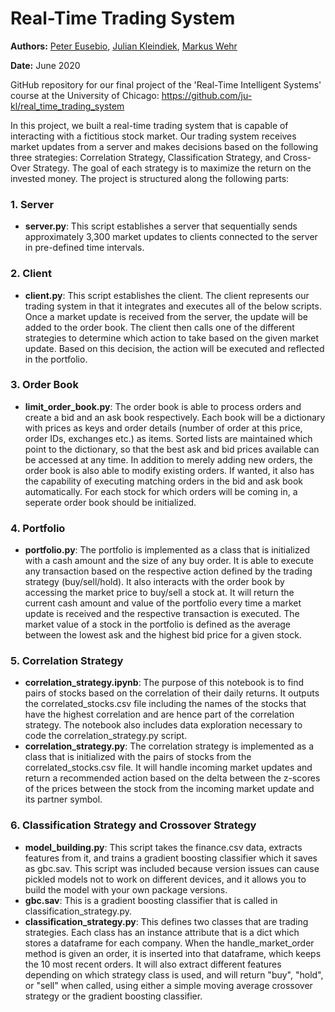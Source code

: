 # Real-Time Trading System

**Authors:** [Peter Eusebio](https://github.com/Pete-Best/), [Julian Kleindiek](https://github.com/ju-kl/), [Markus Wehr](https://github.com/markuswehr/)

**Date:** June 2020

GitHub repository for our final project of the 'Real-Time Intelligent Systems' course at the University of Chicago: https://github.com/ju-kl/real_time_trading_system

In this project, we built a real-time trading system that is capable of interacting with a fictitious stock market. Our trading system receives  market updates from a server and makes decisions based on the following three strategies: Correlation Strategy, Classification Strategy, and Cross-Over Strategy. The goal of each strategy is to maximize the return on the invested money. The project is structured along the following parts:

### 1. Server
- **server.py**: This script establishes a server that sequentially sends approximately 3,300 market updates to clients connected to the server in pre-defined time intervals.

### 2. Client
- **client.py**: This script establishes the client. The client represents our trading system in that it integrates and executes all of the below scripts. Once a market update is received from the server, the update will be added to the order book. The client then calls one of the different strategies to determine which action to take based on the given market update. Based on this decision, the action will be executed and reflected in the portfolio.

### 3. Order Book
- **limit_order_book.py**: The order book is able to process orders and create a bid and an ask book respectively. Each book will be a dictionary with prices as keys and order details (number of order at this price, order IDs, exchanges etc.) as items. Sorted lists are maintained which point to the dictionary, so that the best ask and bid prices available can be accessed at any time. In addition to merely adding new orders, the order book is also able to modify existing orders. If wanted, it also has the capability of executing matching orders in the bid and ask book automatically. For each stock for which orders will be coming in, a seperate order book should be initialized.

### 4. Portfolio
- **portfolio.py**: The portfolio is implemented as a class that is initialized with a cash amount and the size of any buy order. It is able to execute any transaction based on the respective action defined by the trading strategy (buy/sell/hold). It also interacts with the order book by accessing the market price to buy/sell a stock at. It will return the current cash amount and value of the portfolio every time a market update is received and the respective transaction is executed. The market value of a stock in the portfolio is defined as the average between the lowest ask and the highest bid price for a given stock.

### 5. Correlation Strategy
- **correlation_strategy.ipynb**: The purpose of this notebook is to find pairs of stocks based on the correlation of their daily returns. It outputs the correlated_stocks.csv file including the names of the stocks that have the highest correlation and are hence part of the correlation strategy. The notebook also includes data exploration necessary to code the correlation_strategy.py script.
- **correlation_strategy.py**: The correlation strategy is implemented as a class that is initialized with the pairs of stocks from the correlated_stocks.csv file. It will handle incoming market updates and return a recommended action based on the delta between the z-scores of the prices between the stock from the incoming market update and its partner symbol.

### 6. Classification Strategy and Crossover Strategy
- **model_building.py**: This script takes the finance.csv data, extracts features from it, and trains a gradient boosting classifier which it saves as gbc.sav.  This script was included because version issues can cause pickled models not to work on different devices, and it allows you to build the model with your own package versions.
- **gbc.sav**: This is a gradient boosting classifier that is called in classification_strategy.py.
- **classification_strategy.py**: This defines two classes that are trading strategies.  Each class has an instance attribute that is a dict which stores a dataframe for each company.  When the handle_market_order method is given an order, it is inserted into that dataframe, which keeps the 10 most recent orders.  It will also extract different features depending on which strategy class is used, and will return "buy", "hold", or "sell" when called, using either a simple moving average crossover strategy or the gradient boosting classifier.

